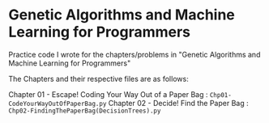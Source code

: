 # Genetic Algorithms and Machine Learning for Programmers

Practice code I wrote for the chapters/problems in "Genetic Algorithms and Machine Learning for Programmers"

The Chapters and their respective files are as follows:

Chapter 01 - Escape! Coding Your Way Out of a Paper Bag : ```Chp01-CodeYourWayOutOfPaperBag.py```
Chapter 02 - Decide! Find the Paper Bag : ```Chp02-FindingThePaperBag(DecisionTrees).py```
